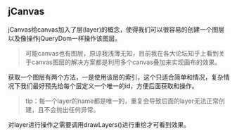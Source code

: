 ## jCanvas

jCanvas给canvas加入了层(layer)的概念，使得我们可以很容易的创建一个图层以及像操作jQueryDom一样操作该图层。

> 可能canvas也有图层，原谅我浅薄无知，目前我在各大论坛知乎上看到关于canvas图层的解决方案都是利用多个canvas叠加来实现画布的效果。

获取一个图层有两个方法，一是使用该层的索引，这个只适合简单和情况，复杂情况下我们最好预先给每个层定义一个唯一的id，方便后面获取和操作。

> tip：每一个layer的name都是唯一的，重复会导致后面的layer无法正常创建，且不会抛出任何异常。

对layer进行操作之需要调用drawLayers()进行重绘才可看到效果。